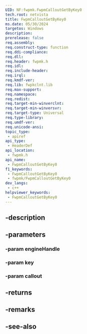 ```yaml
---
UID: NF:fwpmk.FwpmCalloutGetByKey0
tech.root: netvista
title: FwpmCalloutGetByKey0
ms.date: 05/30/2024
targetos: Windows
description: 
prerelease: false
req.assembly: 
req.construct-type: function
req.ddi-compliance: 
req.dll: 
req.header: fwpmk.h
req.idl: 
req.include-header: 
req.irql: 
req.kmdf-ver: 
req.lib: fwpkclnt.lib
req.max-support: 
req.namespace: 
req.redist: 
req.target-min-winverclnt: 
req.target-min-winversvr: 
req.target-type: Universal
req.type-library: 
req.umdf-ver: 
req.unicode-ansi: 
topic_type:
 - apiref
api_type:
 - HeaderDef
api_location:
 - fwpmk.h
api_name:
 - FwpmCalloutGetByKey0
f1_keywords:
 - FwpmCalloutGetByKey0
 - fwpmk/FwpmCalloutGetByKey0
dev_langs:
 - c++
helpviewer_keywords:
 - FwpmCalloutGetByKey0
---
```


## -description

## -parameters

### -param engineHandle

### -param key

### -param callout

## -returns

## -remarks

## -see-also

